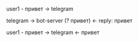 user1 - привет -> telegram

telegram -> bot-server (? привет)
         <- reply: привет

user1 - привет -> telegram
               <- привет